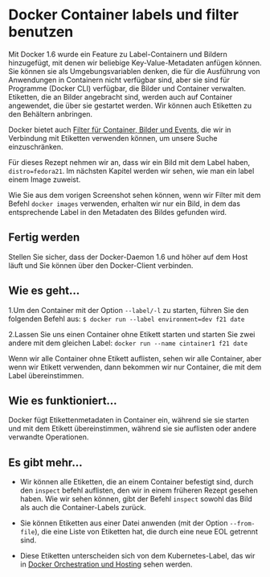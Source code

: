 # Docker Container labels und filter benutzen

Mit Docker 1.6 wurde ein Feature zu Label-Containern und Bildern hinzugefügt, mit denen wir beliebige Key-Value-Metadaten anfügen können. Sie können sie als Umgebungsvariablen denken, die für die Ausführung von Anwendungen in Containern nicht verfügbar sind, aber sie sind für Programme (Docker CLI) verfügbar, die Bilder und Container verwalten. Etiketten, die an Bilder angebracht sind, werden auch auf Container angewendet, die über sie gestartet werden. Wir können auch Etiketten zu den Behältern anbringen.

Docker bietet auch [Filter für Container, Bilder und Events](https://docs.docker.com/reference/commandline/cli/#filtering), die wir in Verbindung mit Etiketten verwenden können, um unsere Suche einzuschränken.

Für dieses Rezept nehmen wir an, dass wir ein Bild mit dem Label haben, `distro=fedora21`. Im nächsten Kapitel werden wir sehen, wie man ein label einem Image zuweist.

Wie Sie aus dem vorigen Screenshot sehen können, wenn wir Filter mit dem Befehl `docker images` verwenden, erhalten wir nur ein Bild, in dem das entsprechende Label in den Metadaten des Bildes gefunden wird.

## Fertig werden

Stellen Sie sicher, dass der Docker-Daemon 1.6 und höher auf dem Host läuft und Sie können über den Docker-Client verbinden.

## Wie es geht…

1.Um den Container mit der Option `--label/-l` zu starten, führen Sie den folgenden Befehl aus:
`$ docker run --label environment=dev f21 date`

2.Lassen Sie uns einen Container ohne Etikett starten und starten Sie zwei andere mit dem gleichen Label:
`docker run --name cintainer1 f21 date`

Wenn wir alle Container ohne Etikett auflisten, sehen wir alle Container, aber wenn wir Etikett verwenden, dann bekommen wir nur Container, die mit dem Label übereinstimmen.

## Wie es funktioniert…

Docker fügt Etikettenmetadaten in Container ein, während sie sie starten und mit dem Etikett übereinstimmen, während sie sie auflisten oder andere verwandte Operationen.

## Es gibt mehr…

* Wir können alle Etiketten, die an einem Container befestigt sind, durch den `inspect` befehl auflisten, den wir in einem früheren Rezept gesehen haben. Wie wir sehen können, gibt der Befehl `inspect` sowohl das Bild als auch die Container-Labels zurück.

* Sie können Etiketten aus einer Datei anwenden (mit der Option `--from-file`), die eine Liste von Etiketten hat, die durch eine neue EOL getrennt sind.

* Diese Etiketten unterscheiden sich von dem Kubernetes-Label, das wir in [Docker Orchestration und Hosting](../docker-Orchestration-hosting) sehen werden.